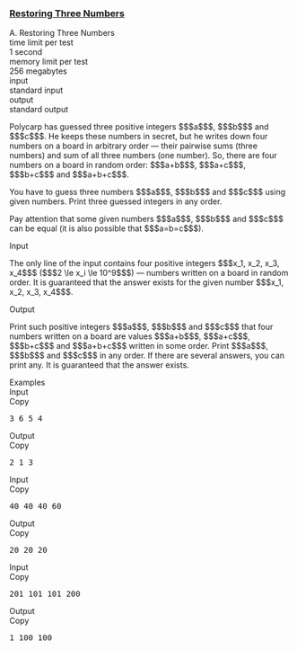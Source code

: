 <h3><a href="https://codeforces.com/contest/1154/problem/A" target="_blank" rel="noopener noreferrer">Restoring Three Numbers</a></h3>

<div class="header"><div class="title">A. Restoring Three Numbers</div><div class="time-limit"><div class="property-title">time limit per test</div>1 second</div><div class="memory-limit"><div class="property-title">memory limit per test</div>256 megabytes</div><div class="input-file input-standard"><div class="property-title">input</div>standard input</div><div class="output-file output-standard"><div class="property-title">output</div>standard output</div></div><div><p>Polycarp has guessed three positive integers $$$a$$$, $$$b$$$ and $$$c$$$. He keeps these numbers in secret, but he writes down four numbers on a board in arbitrary order — their pairwise sums (three numbers) and sum of all three numbers (one number). So, there are four numbers on a board in random order: $$$a+b$$$, $$$a+c$$$, $$$b+c$$$ and $$$a+b+c$$$.</p><p>You have to guess three numbers $$$a$$$, $$$b$$$ and $$$c$$$ using given numbers. Print three guessed integers in any order.</p><p>Pay attention that some given numbers $$$a$$$, $$$b$$$ and $$$c$$$ can be equal (it is also possible that $$$a=b=c$$$).</p></div><div class="input-specification"><div class="section-title">Input</div><p>The only line of the input contains four positive integers $$$x_1, x_2, x_3, x_4$$$ ($$$2 \le x_i \le 10^9$$$) — numbers written on a board in random order. It is guaranteed that the answer exists for the given number $$$x_1, x_2, x_3, x_4$$$.</p></div><div class="output-specification"><div class="section-title">Output</div><p>Print such positive integers $$$a$$$, $$$b$$$ and $$$c$$$ that four numbers written on a board are values $$$a+b$$$, $$$a+c$$$, $$$b+c$$$ and $$$a+b+c$$$ written in some order. Print $$$a$$$, $$$b$$$ and $$$c$$$ in any order. If there are several answers, you can print any. It is guaranteed that the answer exists.</p></div><div class="sample-tests"><div class="section-title">Examples</div><div class="sample-test"><div class="input"><div class="title">Input<div title="Copy" data-clipboard-target="#id0031007849707170076" id="id0040976376566288064" class="input-output-copier">Copy</div></div><pre id="id0031007849707170076">3 6 5 4
</pre></div><div class="output"><div class="title">Output<div title="Copy" data-clipboard-target="#id00488804620991386" id="id006682671005101781" class="input-output-copier">Copy</div></div><pre id="id00488804620991386">2 1 3
</pre></div><div class="input"><div class="title">Input<div title="Copy" data-clipboard-target="#id009714849211788322" id="id004810422847605097" class="input-output-copier">Copy</div></div><pre id="id009714849211788322">40 40 40 60
</pre></div><div class="output"><div class="title">Output<div title="Copy" data-clipboard-target="#id0012573953142893834" id="id009376061759307515" class="input-output-copier">Copy</div></div><pre id="id0012573953142893834">20 20 20
</pre></div><div class="input"><div class="title">Input<div title="Copy" data-clipboard-target="#id00951600806632928" id="id0044681339802755815" class="input-output-copier">Copy</div></div><pre id="id00951600806632928">201 101 101 200
</pre></div><div class="output"><div class="title">Output<div title="Copy" data-clipboard-target="#id006990485429029727" id="id0038888044799989274" class="input-output-copier">Copy</div></div><pre id="id006990485429029727">1 100 100
</pre></div></div></div>
